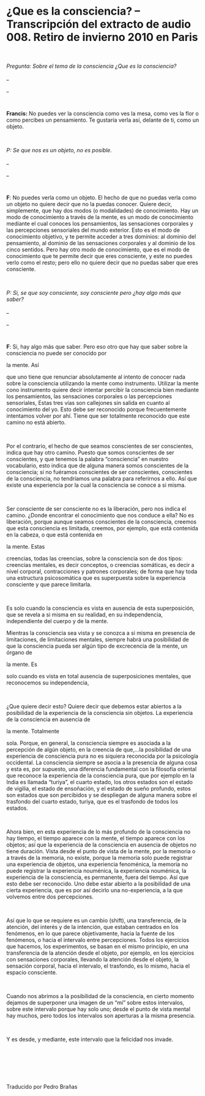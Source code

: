 # ¿Que es la consciencia? – Transcripción del extracto de audio 008. Retiro de invierno 2010 en Paris 



_&nbsp;_





_Pregunta: Sobre el tema de la consciencia &iquest;Que es la consciencia?_

_





_




&nbsp;






**Francis:** No puedes ver la consciencia como ves la mesa, como ves la flor o como percibes un pensamiento. Te gustar&iacute;a verla as&iacute;, delante de ti, como un objeto.






&nbsp;






_P: Se que nos es un objeto, no es posible._

_





_




&nbsp;






**F**: No puedes verla como un objeto. El hecho de que no puedas verla como un objeto no quiere decir que no la puedas conocer. Quiere decir, simplemente, que hay dos modos (o modalidades) de conocimiento. Hay un modo de conocimiento a trav&eacute;s de la mente, es un modo de conocimiento mediante el cual conoces los pensamientos, las sensaciones corporales y las percepciones sensoriales del mundo exterior. Esto es el modo de conocimiento objetivo, y te permite acceder a tres dominios: al dominio del pensamiento, al dominio de las sensaciones corporales y al dominio de los cinco sentidos. Pero hay otro modo de conocimiento, que es el modo de conocimiento que te permite decir que eres consciente, y este no puedes verlo como el resto; pero ello no quiere decir que no puedas saber que eres consciente.






&nbsp;






_P: Si, se que soy consciente, soy consciente pero &iquest;hay algo m&aacute;s que saber?_

_





_




&nbsp;






**F**: Si, hay algo m&aacute;s que saber. Pero eso otro que hay que saber sobre la consciencia no puede ser conocido por 






la mente. As&iacute;





 que uno tiene que renunciar absolutamente al intento de conocer nada sobre la consciencia utilizando la mente como instrumento. Utilizar la mente cono instrumento quiere decir intentar percibir la consciencia bien mediante los pensamientos, las sensaciones corporales o las percepciones sensoriales, Estas tres v&iacute;as son callejones sin salida en cuanto al conocimiento del yo. Esto debe ser reconocido porque frecuentemente intentamos volver por ah&iacute;. Tiene que ser totalmente reconocido que este camino no est&aacute; abierto.







&nbsp;






Por el contrario, el hecho de que seamos conscientes de ser conscientes, indica que hay otro camino. Puesto que somos conscientes de ser conscientes, y que tenemos la palabra &ldquo;consciencia&rdquo; en nuestro vocabulario, esto indica que de alguna manera somos conscientes de la consciencia; si no fu&eacute;ramos conscientes de ser conscientes, conscientes de la consciencia, no tendr&iacute;amos una palabra para referirnos a ello. As&iacute; que existe una experiencia por la cual la consciencia se conoce a si misma. 






&nbsp;






Ser consciente de ser consciente no es la liberaci&oacute;n, pero nos indica el camino. &iquest;Donde encontrar el conocimiento que nos conduce a ella? No es liberaci&oacute;n, porque aunque seamos conscientes de la consciencia, creemos que esta consciencia es limitada, creemos, por ejemplo, que est&aacute; contenida en la cabeza, o que est&aacute; contenida en 





la mente. Estas





 creencias, todas las creencias, sobre la consciencia son de dos tipos: creencias mentales, es decir conceptos, o creencias som&aacute;ticas, es decir a nivel corporal, contracciones y patrones corporales; de forma que hay toda una estructura psicosom&aacute;tica que es superpuesta sobre la experiencia consciente y que parece limitarla. 






&nbsp;






Es solo cuando la consciencia es vista en ausencia de esta superposici&oacute;n, que se revela a si misma en su realidad, en su independencia, independiente del cuerpo y de la mente. 





Mientras la consciencia sea vista y se conozca a si misma en presencia de limitaciones, de limitaciones mentales, siempre habr&aacute; una posibilidad de que la consciencia pueda ser alg&uacute;n tipo de excrecencia de la mente, un &oacute;rgano de 





la mente. Es





 solo cuando es vista en total ausencia de superposiciones mentales, que reconocemos su independencia, 






&nbsp;






&iquest;Que quiere decir esto? Quiere decir que debemos estar abiertos a la posibilidad de la experiencia de la consciencia sin objetos. La experiencia de la consciencia en ausencia de 





la mente. Totalmente





 sola. Porque, en general, la consciencia siempre es asociada a la percepci&oacute;n de alg&uacute;n objeto, en la creencia de que,&hellip;la posibilidad de una experiencia de consciencia pura no es siquiera reconocida por la psicolog&iacute;a occidental. La consciencia siempre se asocia a la presencia de alguna cosa y esta es, por supuesto, una diferencia fundamental con la filosof&iacute;a oriental que reconoce la experiencia de la consciencia pura, que por ejemplo en la India es llamada &ldquo;turiya&rdquo;, el cuarto estado, los otros estados son el estado de vigilia, el estado de enso&ntilde;aci&oacute;n, y el estado de sue&ntilde;o profundo, estos son estados que son percibidos y se despliegan de alguna manera sobre el trasfondo del cuarto estado, turiya, que es el trasfondo de todos los estados.






&nbsp;






Ahora bien, en esta experiencia de lo m&aacute;s profundo de la consciencia no hay tiempo, el tiempo aparece con la mente, el tiempo aparece con los objetos; as&iacute; que la experiencia de la consciencia en ausencia de objetos no tiene duraci&oacute;n. Vista desde el punto de vista de la mente, por la memoria o a trav&eacute;s de la memoria, no existe, porque la memoria solo puede registrar una experiencia de objetos, una experiencia fenom&eacute;nica, la memoria no puede registrar la experiencia noum&eacute;nica, la experiencia noum&eacute;nica, la experiencia de la consciencia, es permanente, fuera del tiempo. As&iacute; que esto debe ser reconocido. Uno debe estar abierto a la posibilidad de una cierta experiencia, que es por as&iacute; decirlo una no-experiencia, a la que volvemos entre dos percepciones.






&nbsp;






As&iacute; que lo que se requiere es un cambio (shift), una transferencia, de la atenci&oacute;n, del inter&eacute;s y de la intenci&oacute;n, que estaban centrados en los fen&oacute;menos, en lo que parece objetivamente, hacia la fuente de los fen&oacute;menos, o hacia el intervalo entre percepciones. Todos los ejercicios que hacemos, los experimentos, se basan en el mismo principio, en una transferencia de la atenci&oacute;n desde el objeto, por ejemplo, en los ejercicios con sensaciones corporales, llevando la atenci&oacute;n desde el objeto, la sensaci&oacute;n corporal, hacia el intervalo, el trasfondo, es lo mismo, hacia el espacio consciente. 






&nbsp;






Cuando nos abrimos a la posibilidad de la consciencia, en cierto momento dejamos de superponer una imagen de un &ldquo;m&iacute;&rdquo; sobre estos intervalos, sobre este intervalo porque hay solo uno; desde el punto de vista mental hay muchos, pero todos los intervalos son aperturas a la misma presencia. 






&nbsp;






Y es desde, y mediante, este intervalo que la felicidad nos invade.






&nbsp;







&nbsp;







&nbsp;






Traducido por Pedro Bra&ntilde;as






